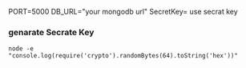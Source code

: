 PORT=5000
DB_URL="your mongodb url"
SecretKey= use secrat key

### genarate Secrate Key 
```
node -e "console.log(require('crypto').randomBytes(64).toString('hex'))"

```